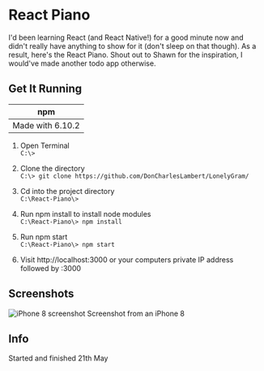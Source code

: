 # React Piano
I'd been learning React (and React Native!) for a good minute now and didn't really have anything to show for it (don't sleep on that though). As a result, here's the React Piano. Shout out to Shawn for the inspiration, I would've made another todo app otherwise.
## Get It Running

| npm    | 
|--      |
| Made with 6.10.2 |

1. Open Terminal  
`C:\>`

2. Clone the directory  
`C:\> git clone https://github.com/DonCharlesLambert/LonelyGram/`

3. Cd into the project directory  
`C:\React-Piano\>`

4. Run npm install to install node modules  
`C:\React-Piano\> npm install`

5. Run npm start  
`C:\React-Piano\> npm start`

6. Visit http://localhost:3000 or your computers private IP address followed by :3000

## Screenshots
![iPhone 8 screenshot](https://github.com/DonCharlesLambert/React-Piano/blob/master/src/screenshots/ss.jpeg?raw=true)
Screenshot from an iPhone 8

## Info
Started and finished 21th May
